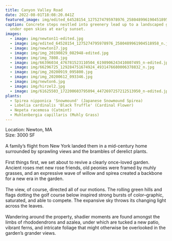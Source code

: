```yaml
---
title: Canyon Valley Road
date: 2022-08-01T18:08:20.041Z
featured_image: img/edited_64528154_1275274795978976_2580489961904518958_n.jpg
caption: Concrete steps nestled into greenery lead up to a landscaped garden
  under open skies at early sunset.
images:
  - image: img/newton11-edited.jpg
  - image: img/edited_64528154_1275274795978976_2580489961904518958_n.jpg
  - image: img/newton17.jpg
  - image: img/img_20190829_082948-edited.jpg
  - image: img/img_7808.jpg
  - image: img/66396034_476781523110504_6198906243410807495_n-edited.jpg
  - image: img/66296725_129284751674924_4931476680006378832_n.jpg
  - image: img/img_20200919_095800.jpg
  - image: img/img_20200612_093346.jpg
  - image: img/newton6.jpg
  - image: img/hirzel2.jpg
  - image: img/61625503_172200603795094_4472697257212513950_n-edited.jpg
plants:
  - Spirea nipponica 'Snowmound' (Japanese Snowmound Spirea)
  - Lobelia cardinalis 'Black Truffle' (Cardinal Flower)
  - Nepeta racemosa (Catmint)
  - Muhlenbergia capillaris (Muhly Grass)
---
```

Location: Newton, MA\
S﻿ize: 3000 SF\
\
A family’s flight from New York landed them in a mid-century home surrounded by sprawling views and the brambles of derelict plants. \
\
First things first, we set about to revive a clearly once-loved garden. Ancient roses met new rose friends, old peonies were framed by muhly grasses, and an expressive wave of willow and spirea created a backbone for a new era in the garden. \
\
The view, of course, directed all of our motions. The rolling green hills and flags dotting the golf course below inspired strong bursts of color–graphic, saturated, and able to compete. The expansive sky throws its changing light across the leaves. \
\
Wandering around the property, shadier moments are found amongst the limbs of rhododendrons and azalea, under which are tucked a new patio, vibrant ferns, and intricate foliage that might otherwise be overlooked in the garden’s grander views.